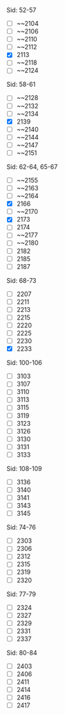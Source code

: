 Sid: 52-57
- [ ] ~~2104
- [ ] ~~2106
- [ ] ~~2110
- [ ] ~~2112
- [x] 2113
- [ ] ~~2118
- [ ] ~~2124

Sid: 58-61
- [ ] ~~2128
- [ ] ~~2132
- [ ] ~~2134
- [x] 2139
- [ ] ~~2140
- [ ] ~~2144
- [ ] ~~2147
- [ ] ~~2151

Sid: 62-64, 65-67
- [ ] ~~2155
- [ ] ~~2163
- [ ] ~~2164
- [x] 2166
- [ ] ~~2170
- [x] 2173
- [ ] 2174
- [ ] ~~2177
- [ ] ~~2180
- [ ] 2182
- [ ] 2185
- [ ] 2187

Sid: 68-73
- [ ]  2207
- [ ] 2211
- [ ] 2213
- [ ] 2215
- [ ] 2220
- [ ] 2225
- [ ] 2230
- [x] 2233

Sid: 100-106
- [ ] 3103
- [ ] 3107
- [ ] 3110
- [ ] 3113
- [ ] 3115
- [ ] 3119
- [ ] 3123
- [ ] 3126
- [ ] 3130
- [ ] 3131
- [ ] 3133

Sid: 108-109
- [ ] 3136
- [ ] 3140
- [ ] 3141
- [ ] 3143
- [ ] 3145

Sid: 74-76
- [ ] 2303
- [ ] 2306
- [ ] 2312
- [ ] 2315
- [ ] 2319
- [ ] 2320

Sid: 77-79
- [ ]  2324
- [ ] 2327
- [ ] 2329
- [ ] 2331
- [ ] 2337

Sid: 80-84
- [ ] 2403
- [ ] 2406
- [ ] 2411
- [ ] 2414
- [ ] 2416
- [ ] 2417